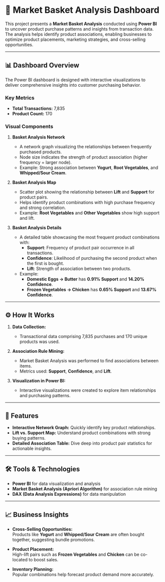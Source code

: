 # 🛒 Market Basket Analysis Dashboard

This project presents a **Market Basket Analysis** conducted using **Power BI** to uncover product purchase patterns and insights from transaction data. The analysis helps identify product associations, enabling businesses to optimize product placements, marketing strategies, and cross-selling opportunities.

---

## 📊 Dashboard Overview

The Power BI dashboard is designed with interactive visualizations to deliver comprehensive insights into customer purchasing behavior.

### Key Metrics
- **Total Transactions:** 7,835  
- **Product Count:** 170  

### Visual Components
1. **Basket Analysis Network**  
   - A network graph visualizing the relationships between frequently purchased products.  
   - Node size indicates the strength of product association (higher frequency = larger node).  
   - Example: Strong association between **Yogurt**, **Root Vegetables**, and **Whipped/Sour Cream**.

2. **Basket Analysis Map**  
   - Scatter plot showing the relationship between **Lift** and **Support** for product pairs.  
   - Helps identify product combinations with high purchase frequency and strong correlation.  
   - Example: **Root Vegetables** and **Other Vegetables** show high support and lift.

3. **Basket Analysis Details**  
   - A detailed table showcasing the most frequent product combinations with:  
     - **Support**: Frequency of product pair occurrence in all transactions.  
     - **Confidence**: Likelihood of purchasing the second product when the first is bought.  
     - **Lift**: Strength of association between two products.  
   - Example:  
     - **Domestic Eggs → Butter** has **0.91% Support** and **14.20% Confidence**.  
     - **Frozen Vegetables → Chicken** has **0.65% Support** and **13.67% Confidence**.

---

## ⚙️ How It Works

1. **Data Collection:**  
   - Transactional data comprising 7,835 purchases and 170 unique products was used.

2. **Association Rule Mining:**  
   - Market Basket Analysis was performed to find associations between items.  
   - Metrics used: **Support**, **Confidence**, and **Lift**.

3. **Visualization in Power BI:**  
   - Interactive visualizations were created to explore item relationships and purchasing patterns.

---

## 🚀 Features

- **Interactive Network Graph:** Quickly identify key product relationships.  
- **Lift vs. Support Map:** Understand product combinations with strong buying patterns.  
- **Detailed Association Table:** Dive deep into product pair statistics for actionable insights.

---

## 🛠️ Tools & Technologies

- **Power BI** for data visualization and analysis  
- **Market Basket Analysis (Apriori Algorithm)** for association rule mining  
- **DAX (Data Analysis Expressions)** for data manipulation

---

## 📈 Business Insights

- **Cross-Selling Opportunities:**  
  Products like **Yogurt** and **Whipped/Sour Cream** are often bought together, suggesting bundle promotions.

- **Product Placement:**  
  High-lift pairs such as **Frozen Vegetables** and **Chicken** can be co-located to boost sales.

- **Inventory Planning:**  
  Popular combinations help forecast product demand more accurately.
